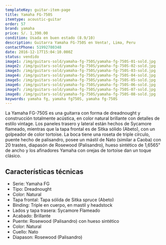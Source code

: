 ```yaml
---
templateKey: guitar-item-page
title: Yamaha FG-750S
itemtype: acoustic-guitar
order: 57
brand: yamaha
price: S/. 1,390.00
condition: Usada en buen estado (8.9/10)
description: Guitarra Yamaha FG-750S en Venta!, Lima, Peru
contactPhone: 51992780348
date: 2016-12-17T15:04:10.000Z
status: vendido
image1: /img/guitars-sold/yamaha-fg-750S/yamaha-fg-750S-01-sold.jpg
image2: /img/guitars-sold/yamaha-fg-750S/yamaha-fg-750S-02-sold.jpg
image3: /img/guitars-sold/yamaha-fg-750S/yamaha-fg-750S-03-sold.jpg
image4: /img/guitars-sold/yamaha-fg-750S/yamaha-fg-750S-04-sold.jpg
image5: /img/guitars-sold/yamaha-fg-750S/yamaha-fg-750S-05-sold.jpg
image6: /img/guitars-sold/yamaha-fg-750S/yamaha-fg-750S-06-sold.jpg
image7: /img/guitars-sold/yamaha-fg-750S/yamaha-fg-750S-07-sold.jpg
image8: /img/guitars-sold/yamaha-fg-750S/yamaha-fg-750S-08-sold.jpg
keywords: yamaha fg, yamaha fg750S, yamaha fg-750S
---
```

La Yamaha FG-750S es una guitarra con forma de dreadnought y construcción totalmente acústica, en color natural brillante con detalles de estilo vintage. Los paneles trasero y lateral están hechos de Sycamore flameado, mientras que la tapa frontal es de Sitka sólido (Abeto), con un golpeador de color tortoise. La boca tiene una roseta de triple círculo, puente hecho de palisandro, posee un mástil de Nato (similar a Caoba) con 20 trastes, diapasón de Rosewood (Palisandro), hueso sintético de 1,6565" de ancho y los afinadores Yamaha con orejas de tortoise dan un toque clásico.


## Características técnicas

* Serie: Yamaha FG
* Tipo: Dreadnought
* Color: Natural
* Tapa frontal: Tapa sólida de Sitka spruce (Abeto)
* Binding: Triple en cuerpo, en mastil y headstock
* Lados y tapa trasera: Sycamore Flameado
* Acabado: Brillante
* Puente: Rosewood (Palisandro) con hueso sintético
* Color: Natural
* Cuello: Nato
* Diapason: Rosewood (Palisandro) 

